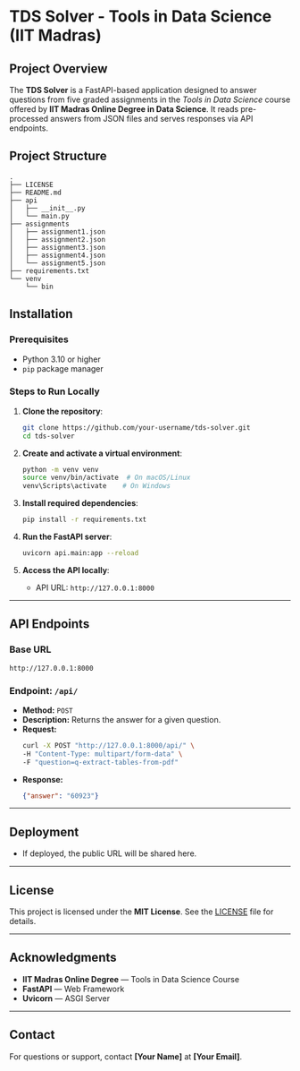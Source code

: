 # TDS Solver - Tools in Data Science (IIT Madras)

## Project Overview
The **TDS Solver** is a FastAPI-based application designed to answer questions from five graded assignments in the *Tools in Data Science* course offered by **IIT Madras Online Degree in Data Science**. It reads pre-processed answers from JSON files and serves responses via API endpoints.

## Project Structure
```
.
├── LICENSE
├── README.md
├── api
│   ├── __init__.py
│   └── main.py
├── assignments
│   ├── assignment1.json
│   ├── assignment2.json
│   ├── assignment3.json
│   ├── assignment4.json
│   └── assignment5.json
├── requirements.txt
└── venv
    └── bin
```

## Installation

### Prerequisites
- Python 3.10 or higher
- `pip` package manager

### Steps to Run Locally
1. **Clone the repository**:
   ```bash
   git clone https://github.com/your-username/tds-solver.git
   cd tds-solver
   ```

2. **Create and activate a virtual environment**:
   ```bash
   python -m venv venv
   source venv/bin/activate  # On macOS/Linux
   venv\Scripts\activate    # On Windows
   ```

3. **Install required dependencies**:
   ```bash
   pip install -r requirements.txt
   ```

4. **Run the FastAPI server**:
   ```bash
   uvicorn api.main:app --reload
   ```

5. **Access the API locally**:
   - API URL: `http://127.0.0.1:8000`

---

## API Endpoints

### Base URL
```
http://127.0.0.1:8000
```

### Endpoint: `/api/`
- **Method:** `POST`
- **Description:** Returns the answer for a given question.
- **Request:**
  ```bash
  curl -X POST "http://127.0.0.1:8000/api/" \
  -H "Content-Type: multipart/form-data" \
  -F "question=q-extract-tables-from-pdf"
  ```
- **Response:**
  ```json
  {"answer": "60923"}
  ```

---

## Deployment
- If deployed, the public URL will be shared here.

---

## License
This project is licensed under the **MIT License**. See the [LICENSE](LICENSE) file for details.

---

## Acknowledgments
- **IIT Madras Online Degree** — Tools in Data Science Course
- **FastAPI** — Web Framework
- **Uvicorn** — ASGI Server

---

## Contact
For questions or support, contact **[Your Name]** at **[Your Email]**.


